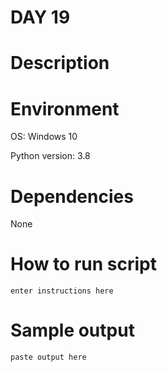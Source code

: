 
# DAY 19

# Description

# Environment
OS: Windows 10

Python version: 3.8

# Dependencies
None

# How to run script
```
enter instructions here
```

# Sample output
```
paste output here
```
